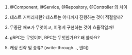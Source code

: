 1. @Component, @Service, @Repository, @Controller 의 차이

2. 테스트 커버리지란? 테스트는 어디까지 진행하는 것이 적절할까?

3. 무중단 배포가 무엇이고, 어떻게 구현하는 것이 효율적일까?

4. gRPC는 무엇이며, RPC는 무엇인가요? 왜 쓸까요?

5. 캐싱 전략 및 종류? (write-through..., 벤더)
